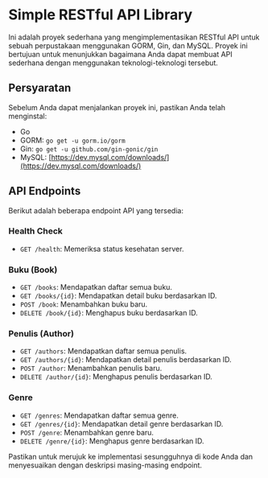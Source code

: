 # Simple RESTful API Library

Ini adalah proyek sederhana yang mengimplementasikan RESTful API untuk sebuah perpustakaan menggunakan GORM, Gin, dan MySQL. Proyek ini bertujuan untuk menunjukkan bagaimana Anda dapat membuat API sederhana dengan menggunakan teknologi-teknologi tersebut.

## Persyaratan

Sebelum Anda dapat menjalankan proyek ini, pastikan Anda telah menginstal:

- Go
- GORM: `go get -u gorm.io/gorm`
- Gin: `go get -u github.com/gin-gonic/gin`
- MySQL: [https://dev.mysql.com/downloads/](https://dev.mysql.com/downloads/)

## API Endpoints

Berikut adalah beberapa endpoint API yang tersedia:

### Health Check
- `GET /health`: Memeriksa status kesehatan server.

### Buku (Book)
- `GET /books`: Mendapatkan daftar semua buku.
- `GET /books/{id}`: Mendapatkan detail buku berdasarkan ID.
- `POST /book`: Menambahkan buku baru.
- `DELETE /book/{id}`: Menghapus buku berdasarkan ID.

### Penulis (Author)
- `GET /authors`: Mendapatkan daftar semua penulis.
- `GET /authors/{id}`: Mendapatkan detail penulis berdasarkan ID.
- `POST /author`: Menambahkan penulis baru.
- `DELETE /author/{id}`: Menghapus penulis berdasarkan ID.

### Genre
- `GET /genres`: Mendapatkan daftar semua genre.
- `GET /genres/{id}`: Mendapatkan detail genre berdasarkan ID.
- `POST /genre`: Menambahkan genre baru.
- `DELETE /genre/{id}`: Menghapus genre berdasarkan ID.

Pastikan untuk merujuk ke implementasi sesungguhnya di kode Anda dan menyesuaikan dengan deskripsi masing-masing endpoint.
